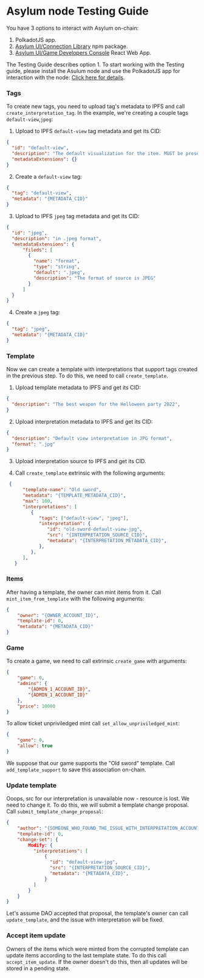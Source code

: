 # Asylum node Testing Guide

You have 3 options to interact with Asylum on-chain:
1. PolkadotJS app.
2. [Asylum UI/Connection Library](https://gitlab.com/asylum-space/asylum-ui/-/tree/main/packages/connection-library) npm package.
3. [Asylum UI/Game Developers Console](https://gitlab.com/asylum-space/asylum-ui/-/tree/main/packages/game-developers-console) React Web App.

The Testing Guide describes option 1.
To start working with the Testing guide, please install the Asulum node and use the PolkadotJS app for interaction with the node: [Click here for details](https://gitlab.com/asylum-space/asylum-item-nft/-/blob/main/README.md).

### Tags

To create new tags, you need to upload tag's metadata to IPFS and call `create_interpretation_tag`. In the example, we're creating a couple tags `default-view`,`jpeg`:


1. Upload to IPFS `default-view` tag metadata and get its CID:

```json
{
  "id": "default-view",
  "description": "The default visualization for the item. MUST be present in all NFTs.",
  "metadataExtensions": {}
}
```

2. Create a `default-view` tag:

```json
{
  "tag": "default-view",
  "metadata": "{METADATA_CID}"
}
```

3. Upload to IPFS `jpeg` tag metadata and get its CID:

```json
{
  "id": "jpeg",
  "description": "in .jpeg format",
  "metadataExtensions": {
      "fileds": [
        {
          "name": "format",
          "type": "string",
          "default": ".jpeg",
          "description": "The format of source is JPEG"
        }
      ]
  }
}
```

4. Create a `jpeg` tag:

```json
{
  "tag": "jpeg",
  "metadata": "{METADATA_CID}"
}
```

### Template

Now we can create a template with interpretations that support tags created in the previous step. To do this, we need to call `create_template`.

1. Upload template metadata to IPFS and get its CID:

```json
{
  "description": "The best weapon for the Helloween party 2022",
}
```

2. Upload interpretation metadata to IPFS and get its CID:

```json
{
  "description": "Default view interpretation in JPG format",
  "format": ".jpg"
}
```

3. Upload interpretation source to IPFS and get its CID.

4. Call `create_template` extrinsic with the following arguments:

```json
 {
      "template-name": "Old sword",
      "metadata": "{TEMPLATE_METADATA_CID}",
      "max": 100,
      "interpretations": [
         {
            "tags": ["default-view", "jpeg"],
            "interpretation": {
               "id": "old-sword-default-view-jpg",
               "src": "{INTERPRETATION_SOURCE_CID}",
               "metadata": "{INTERPRETATION_METADATA_CID}",
            },
         },
      ],
   }
```

### Items

After having a template, the owner can mint items from it. Call `mint_item_from_template` with the following arguments:

```json
{
    "owner": "{OWNER_ACCOUNT_ID}",
    "template-id": 0,
    "metadata": "{METADATA_CID}"
}
```

### Game

To create a game, we need to call extrinsic `create_game` with arguments:

```json
{
    "game": 0,
    "admins": {
        "{ADMIN_1_ACCOUNT_ID}",
        "{ADMIN_1_ACCOUNT_ID}"
    },
    "price": 10000
}
```

To allow ticket unpriviledged mint call `set_allow_unpriviledged_mint`:

```json
{
    "game": 0,
    "allow": true
}
```

We suppose that our game supports the "Old sword" template. Call `add_template_support` to save this association on-chain.

### Update template

Ooops, src for our interpretation is unavailable now - resource is lost. We need to change it. To do this, we will submit a template change proposal. Call `submit_template_change_proposal`:

```json
{
    "author": "{SOMEONE_WHO_FOUND_THE_ISSUE_WITH_INTERPRETATION_ACCOUNT_ID}",
    "template-id": 0,
    "change-set": {
        Modify: {
          "interpretations": [
              {
                "id": "default-view-jpg",
                "src": "{INTERPRETATION_SOURCE_CID}",
                "metadata": "{METADATA_CID}",
              }
          ]  
        }
    }
}
```

Let's assume DAO accepted that proposal, the template's owner can call `update_template`, and the issue with interpretation will be fixed.

### Accept item update

Owners of the items which were minted from the corrupted template can update items according to the last template state. To do this call `accept_item_update`. If the owner doesn't do this, then all updates will be stored in a pending state.
